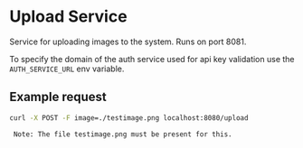 # Upload Service

Service for uploading images to the system.
Runs on port 8081.

To specify the domain of the auth service used for api key validation use the `AUTH_SERVICE_URL` env variable.

## Example request

```sh
curl -X POST -F image=./testimage.png localhost:8080/upload
```

     Note: The file testimage.png must be present for this.
